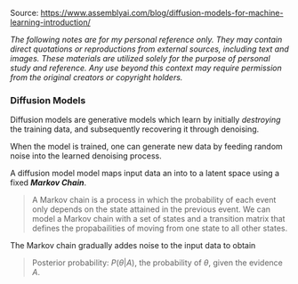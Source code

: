 
<script src="https://polyfill.io/v3/polyfill.min.js?features=es6"></script>
<script id="MathJax-script" async src="https://cdn.jsdelivr.net/npm/mathjax@3/es5/tex-mml-chtml.js"></script>

Source: https://www.assemblyai.com/blog/diffusion-models-for-machine-learning-introduction/

*The following notes are for my personal reference only. They may contain direct quotations or reproductions from external sources, including text and images. These materials are utilized solely for the purpose of personal study and reference. Any use beyond this context may require permission from the original creators or copyright holders.*

### Diffusion Models

Diffusion models are generative models which learn by initially *destroying* the training data, and subsequently recovering it through denoising.

When the model is trained, one can generate new data by feeding random noise into the learned denoising process.

A diffusion model model maps input data an into to a latent space using a fixed ***Markov Chain***. 

> A Markov chain is a process in which the probability of each event only depends on the state attained in the previous event. We can model a Markov chain with a set of states and a transition matrix that defines the propabailities of moving from one state to all other states.


The Markov chain gradually addes noise to the input data to obtain 

> Posterior probability: $P(\theta|A)$, the probability of $\theta$, given the evidence $A$.